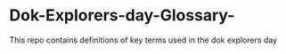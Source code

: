 # Dok-Explorers-day-Glossary-
This repo contains definitions of key terms used in the dok explorers day
